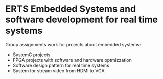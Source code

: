 # ERTS Embedded Systems and software development for real time systems 

Group assignments work for projects about embedded systems:

- SystemC projects
- FPGA projects with software and hardware optmizzation
- Software design pattern for real time systems
- System for stream video from HDMI to VGA
